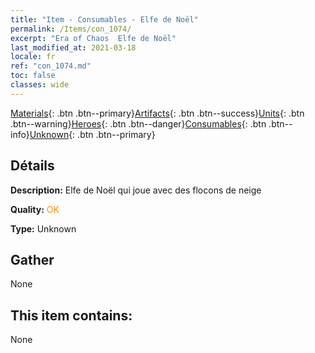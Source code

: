 ```yaml
---
title: "Item - Consumables - Elfe de Noël"
permalink: /Items/con_1074/
excerpt: "Era of Chaos  Elfe de Noël"
last_modified_at: 2021-03-18
locale: fr
ref: "con_1074.md"
toc: false
classes: wide
---
```

 [Materials](/fr/Items/){: .btn .btn--primary}[Artifacts](/fr/Items/Artifacts/){: .btn .btn--success}[Units](/fr/Items/Units/){: .btn .btn--warning}[Heroes](/fr/Items/Heroes/){: .btn .btn--danger}[Consumables](/fr/Items/Consumables/){: .btn .btn--info}[Unknown](/fr/Items/Unknown/){: .btn .btn--primary}

## Détails
 **Description:** Elfe de Noël qui joue avec des flocons de neige

 **Quality:** <span style="color: #FF8C00">OK</span>

 **Type:** Unknown

## Gather

  None

## This item contains:

  None

